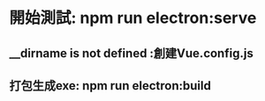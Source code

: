 # 開始測試: npm run electron:serve
## __dirname is not defined :創建Vue.config.js
## 打包生成exe: npm run electron:build